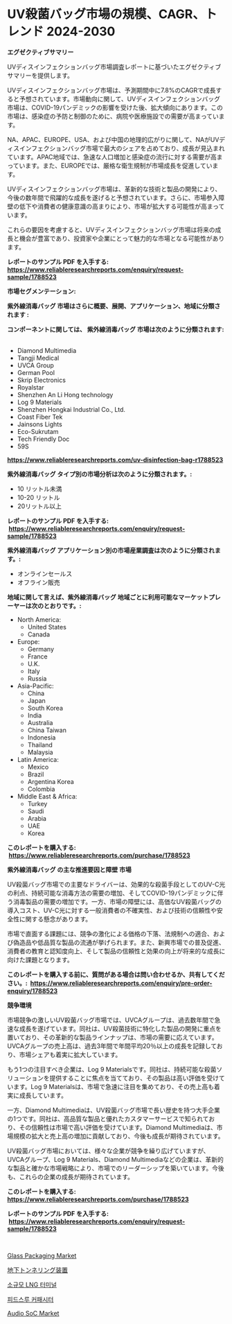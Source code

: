<p><h1>UV殺菌バッグ市場の規模、CAGR、トレンド 2024-2030</h1></p><p><strong>エグゼクティブサマリー</strong></p>
<p><p>UVディスインフェクションバッグ市場調査レポートに基づいたエグゼクティブサマリーを提供します。</p><p>UVディスインフェクションバッグ市場は、予測期間中に7.8%のCAGRで成長すると予想されています。市場動向に関して、UVディスインフェクションバッグ市場は、COVID-19パンデミックの影響を受けた後、拡大傾向にあります。この市場は、感染症の予防と制御のために、病院や医療施設での需要が高まっています。</p><p>NA、APAC、EUROPE、USA、および中国の地理的広がりに関して、NAがUVディスインフェクションバッグ市場で最大のシェアを占めており、成長が見込まれています。APAC地域では、急速な人口増加と感染症の流行に対する需要が高まっています。また、EUROPEでは、厳格な衛生規制が市場成長を促進しています。</p><p>UVディスインフェクションバッグ市場は、革新的な技術と製品の開発により、今後の数年間で飛躍的な成長を遂げると予想されています。さらに、市場参入障壁の低下や消費者の健康意識の高まりにより、市場が拡大する可能性が高まっています。</p><p>これらの要因を考慮すると、UVディスインフェクションバッグ市場は将来の成長と機会が豊富であり、投資家や企業にとって魅力的な市場となる可能性があります。</p></p>
<p><strong>レポートのサンプル PDF を入手する: <a href="https://www.reliableresearchreports.com/enquiry/request-sample/1788523">https://www.reliableresearchreports.com/enquiry/request-sample/1788523</a></strong></p>
<p><strong>市場セグメンテーション:</strong></p>
<p><strong> 紫外線消毒バッグ 市場はさらに概要、展開、アプリケーション、地域に分類されます :</strong></p>
<p><strong>コンポーネントに関しては、 紫外線消毒バッグ 市場は次のように分類されます: &nbsp;</strong></p>
<p><ul><li>Diamond Multimedia</li><li>Tangji Medical</li><li>UVCA Group</li><li>German Pool</li><li>Skrip Electronics</li><li>Royalstar</li><li>Shenzhen An Li Hong technology</li><li>Log 9 Materials</li><li>Shenzhen Hongkai Industrial Co., Ltd.</li><li>Coast Fiber Tek</li><li>Jainsons Lights</li><li>Eco-Sukrutam</li><li>Tech Friendly Doc</li><li>59S</li></ul></p>
<p><strong><a href="https://www.reliableresearchreports.com/uv-disinfection-bag-r1788523">https://www.reliableresearchreports.com/uv-disinfection-bag-r1788523</a></strong></p>
<p><strong> 紫外線消毒バッグ タイプ別の市場分析は次のように分類されます。:</strong></p>
<p><ul><li>10 リットル未満</li><li>10-20 リットル</li><li>20リットル以上</li></ul></p>
<p><strong>レポートのサンプル PDF を入手する: &nbsp;<a href="https://www.reliableresearchreports.com/enquiry/request-sample/1788523">https://www.reliableresearchreports.com/enquiry/request-sample/1788523</a></strong></p>
<p><strong> 紫外線消毒バッグ アプリケーション別の市場産業調査は次のように分類されます。:</strong></p>
<p><ul><li>オンラインセールス</li><li>オフライン販売</li></ul></p>
<p><strong>地域に関して言えば、紫外線消毒バッグ 地域ごとに利用可能なマーケットプレーヤーは次のとおりです。:</strong></p>
<p><ul>
    <li>
        North America:
        <ul>
            <li>United States</li>
            <li>Canada</li>
        </ul>
    </li>
    <li>
        Europe:
        <ul>
            <li>Germany</li>
            <li>France</li>
            <li>U.K.</li>
            <li>Italy</li>
            <li>Russia</li>
        </ul>
    </li>
    <li>
        Asia-Pacific:
        <ul>
            <li>China</li>
            <li>Japan</li>
            <li>South Korea</li>
            <li>India</li>
            <li>Australia</li>
            <li>China Taiwan</li>
            <li>Indonesia</li>
            <li>Thailand</li>
            <li>Malaysia</li>
        </ul>
    </li>
    <li>
        Latin America:
        <ul>
            <li>Mexico</li>
            <li>Brazil</li>
            <li>Argentina Korea</li>
            <li>Colombia</li>
        </ul>
    </li>
    <li>
        Middle East & Africa:
        <ul>
            <li>Turkey</li>
            <li>Saudi</li>
            <li>Arabia</li>
            <li>UAE</li>
            <li>Korea</li>
        </ul>
    </li>
    </ul></p>
<p><strong>このレポートを購入する: &nbsp;<a href="https://www.reliableresearchreports.com/purchase/1788523">https://www.reliableresearchreports.com/purchase/1788523</a></strong></p>
<p><strong>紫外線消毒バッグ の主な推進要因と障壁 市場</strong></p>
<p><p>UV殺菌バッグ市場での主要なドライバーは、効果的な殺菌手段としてのUV-C光の利点、持続可能な消毒方法の需要の増加、そしてCOVID-19パンデミックに伴う消毒製品の需要の増加です。一方、市場の障壁には、高価なUV殺菌バッグの導入コスト、UV-C光に対する一般消費者の不確実性、および技術の信頼性や安全性に関する懸念があります。</p><p>市場で直面する課題には、競争の激化による価格の下落、法規制への適合、および偽造品や低品質な製品の流通が挙げられます。また、新興市場での普及促進、消費者の教育と認知度向上、そして製品の信頼性と効果の向上が将来的な成長に向けた課題となります。</p></p>
<p><strong>このレポートを購入する前に、質問がある場合は問い合わせるか、共有してください。:&nbsp; <a href="https://www.reliableresearchreports.com/enquiry/pre-order-enquiry/1788523">https://www.reliableresearchreports.com/enquiry/pre-order-enquiry/1788523</a></strong></p>
<p><strong>競争環境</strong></p>
<p><p>市場競争の激しいUV殺菌バッグ市場では、UVCAグループは、過去数年間で急速な成長を遂げています。同社は、UV殺菌技術に特化した製品の開発に重点を置いており、その革新的な製品ラインナップは、市場の需要に応えています。UVCAグループの売上高は、過去3年間で年間平均20％以上の成長を記録しており、市場シェアも着実に拡大しています。</p><p>もう1つの注目すべき企業は、Log 9 Materialsです。同社は、持続可能な殺菌ソリューションを提供することに焦点を当てており、その製品は高い評価を受けています。Log 9 Materialsは、市場で急速に注目を集めており、その売上高も着実に成長しています。</p><p>一方、Diamond Multimediaは、UV殺菌バッグ市場で長い歴史を持つ大手企業の1つです。同社は、高品質な製品と優れたカスタマーサービスで知られており、その信頼性は市場で高い評価を受けています。Diamond Multimediaは、市場規模の拡大と売上高の増加に貢献しており、今後も成長が期待されています。</p><p>UV殺菌バッグ市場においては、様々な企業が競争を繰り広げていますが、UVCAグループ、Log 9 Materials、Diamond Multimediaなどの企業は、革新的な製品と確かな市場戦略により、市場でのリーダーシップを築いています。今後も、これらの企業の成長が期待されています。</p></p>
<p><strong>このレポートを購入する: &nbsp; <a href="https://www.reliableresearchreports.com/purchase/1788523">https://www.reliableresearchreports.com/purchase/1788523</a></strong></p>
<p><strong>レポートのサンプル PDF を入手する: &nbsp;<a href="https://www.reliableresearchreports.com/enquiry/request-sample/1788523">https://www.reliableresearchreports.com/enquiry/request-sample/1788523</a></strong><strong></strong></p>
<p>&nbsp;</p>
<p><p><a href="https://github.com/beatblasta/Market-Research-Report-List-2/blob/main/glass-packaging-market.md">Glass Packaging Market</a></p><p><a href="https://medium.com/@frankfurter35566/%E3%82%A2%E3%83%B3%E3%83%80%E3%83%BC%E3%82%B0%E3%83%A9%E3%82%A6%E3%83%B3%E3%83%89%E3%83%88%E3%83%B3%E3%83%8D%E3%83%AA%E3%83%B3%E3%82%B0%E6%A9%9F%E5%99%A8%E5%B8%82%E5%A0%B4%E3%81%AE%E5%B8%82%E5%A0%B4%E8%AA%BF%E6%9F%BB%E3%83%AC%E3%83%9D%E3%83%BC%E3%83%88-%E3%81%9D%E3%81%AE%E6%AD%B4%E5%8F%B2%E3%81%8A%E3%82%88%E3%81%B32031%E5%B9%B4%E3%81%BE%E3%81%A7%E3%81%AE%E4%BA%88%E6%B8%AC-eb7560541aa1">地下トンネリング装置</a></p><p><a href="https://github.com/darrellockm3ytan895656/Market-Research-Report-List-1/blob/main/408448424131.md">소규모 LNG 터미널</a></p><p><a href="https://medium.com/@gustavorn8776/%ED%94%BC%EB%93%9C-%EC%8A%A4%EB%A3%A8-%EC%BB%A4%ED%8C%A8%EC%8B%9C%ED%84%B0-%EC%8B%9C%EC%9E%A5-%EC%A0%84%EB%A7%9D-%EC%82%B0%EC%97%85-%EA%B0%9C%EC%9A%94-%EB%B0%8F-%EC%98%88%EC%B8%A1-2024%EB%85%84%EB%B6%80%ED%84%B0-2031%EB%85%84%EA%B9%8C%EC%A7%80-51dd1967144e">피드스루 커패시터</a></p><p><a href="https://www.linkedin.com/pulse/audio-soc-market-exploring-share-trends-future-growth-2ckxc?trackingId=1UmHZt9utUtsFSPW1HgV5A%3D%3D">Audio SoC Market</a></p></p>